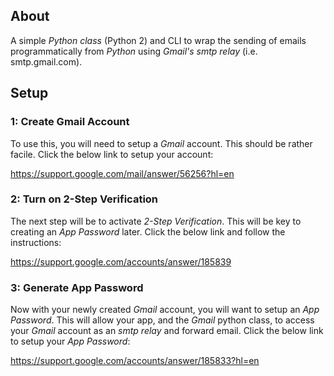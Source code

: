 ## About
A simple *Python class* (Python 2) and CLI to wrap the sending of emails
programmatically from *Python* using *Gmail's smtp relay* (i.e. smtp.gmail.com).

## Setup
### 1: Create Gmail Account
To use this, you will need to setup a *Gmail* account. This should be rather facile. Click the below link to setup your account:

https://support.google.com/mail/answer/56256?hl=en

### 2: Turn on 2-Step Verification
The next step will be to activate *2-Step Verification*. This will be key to
creating an *App Password* later. Click the below link and follow the   
instructions:

https://support.google.com/accounts/answer/185839


### 3: Generate App Password
Now with your newly created *Gmail* account, you will want to setup an *App
Password*. This will allow your app, and the *Gmail* python class, to access
your *Gmail* account as an *smtp relay* and forward email. Click the below
link to setup your *App Password*:

https://support.google.com/accounts/answer/185833?hl=en
